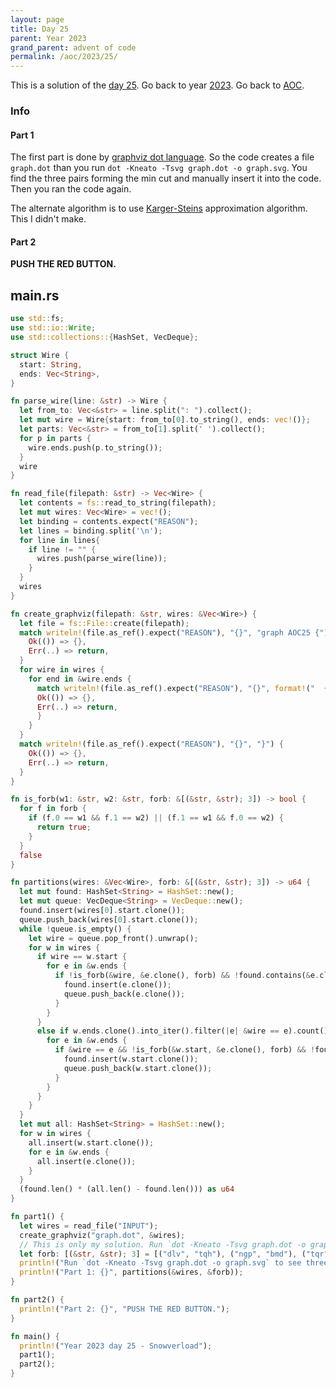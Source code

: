 ```yaml
---
layout: page
title: Day 25
parent: Year 2023
grand_parent: advent of code
permalink: /aoc/2023/25/
---
```


This is a solution of the [day 25](https://adventofcode.com/2023/day/25). Go back to year [2023](/aoc/2023). Go back to [AOC](/aoc/).

### Info

#### Part 1

The first part is done by [graphviz dot language](https://graphviz.org/doc/info/lang.html). So the code creates a file `graph.dot` than you run `dot -Kneato -Tsvg graph.dot -o graph.svg`. You find the three pairs forming the min cut and manually insert it into the code. Then you ran the code again.

The alternate algorithm is to use [Karger-Steins](https://en.wikipedia.org/wiki/Karger%27s_algorithm) approximation algorithm. This I didn't make.

#### Part 2

**PUSH THE RED BUTTON.**

## main.rs

```rs
use std::fs;
use std::io::Write;
use std::collections::{HashSet, VecDeque};

struct Wire {
  start: String,
  ends: Vec<String>,
}

fn parse_wire(line: &str) -> Wire {
  let from_to: Vec<&str> = line.split(": ").collect();
  let mut wire = Wire{start: from_to[0].to_string(), ends: vec!()};
  let parts: Vec<&str> = from_to[1].split(' ').collect();
  for p in parts {
    wire.ends.push(p.to_string());
  }
  wire
}

fn read_file(filepath: &str) -> Vec<Wire> {
  let contents = fs::read_to_string(filepath);
  let mut wires: Vec<Wire> = vec!();
  let binding = contents.expect("REASON");
  let lines = binding.split('\n');
  for line in lines{
    if line != "" {
      wires.push(parse_wire(line));
    }
  }
  wires
}

fn create_graphviz(filepath: &str, wires: &Vec<Wire>) {
  let file = fs::File::create(filepath);
  match writeln!(file.as_ref().expect("REASON"), "{}", "graph AOC25 {") {
    Ok(()) => {},
    Err(..) => return,
  }
  for wire in wires {
    for end in &wire.ends {
      match writeln!(file.as_ref().expect("REASON"), "{}", format!("  {} -- {};", wire.start, end)) {
      Ok(()) => {},
      Err(..) => return,
      }
    }
  }
  match writeln!(file.as_ref().expect("REASON"), "{}", "}") {
    Ok(()) => {},
    Err(..) => return,
  }
}

fn is_forb(w1: &str, w2: &str, forb: &[(&str, &str); 3]) -> bool {
  for f in forb {
    if (f.0 == w1 && f.1 == w2) || (f.1 == w1 && f.0 == w2) {
      return true;
    }
  }
  false 
}

fn partitions(wires: &Vec<Wire>, forb: &[(&str, &str); 3]) -> u64 {
  let mut found: HashSet<String> = HashSet::new();
  let mut queue: VecDeque<String> = VecDeque::new();
  found.insert(wires[0].start.clone());
  queue.push_back(wires[0].start.clone());
  while !queue.is_empty() {
    let wire = queue.pop_front().unwrap();
    for w in wires {
      if wire == w.start {
        for e in &w.ends {
          if !is_forb(&wire, &e.clone(), forb) && !found.contains(&e.clone()) {
            found.insert(e.clone());
            queue.push_back(e.clone());
          }
        }
      }
      else if w.ends.clone().into_iter().filter(|e| &wire == e).count() > 0 {
        for e in &w.ends {
          if &wire == e && !is_forb(&w.start, &e.clone(), forb) && !found.contains(&w.start) {
            found.insert(w.start.clone());
            queue.push_back(w.start.clone());
          }
        }
      }
    }
  }
  let mut all: HashSet<String> = HashSet::new();
  for w in wires {
    all.insert(w.start.clone());
    for e in &w.ends {
      all.insert(e.clone());
    }
  }
  (found.len() * (all.len() - found.len())) as u64
}

fn part1() {
  let wires = read_file("INPUT");
  create_graphviz("graph.dot", &wires);
  // This is only my solution. Run `dot -Kneato -Tsvg graph.dot -o graph.svg` to create your graph.
  let forb: [(&str, &str); 3] = [("dlv", "tqh"), ("ngp", "bmd"), ("tqr", "grd")];
  println!("Run `dot -Kneato -Tsvg graph.dot -o graph.svg` to see three edges.");
  println!("Part 1: {}", partitions(&wires, &forb));
}

fn part2() {
  println!("Part 2: {}", "PUSH THE RED BUTTON.");
}

fn main() {
  println!("Year 2023 day 25 - Snowverload");
  part1();
  part2();
}
```

